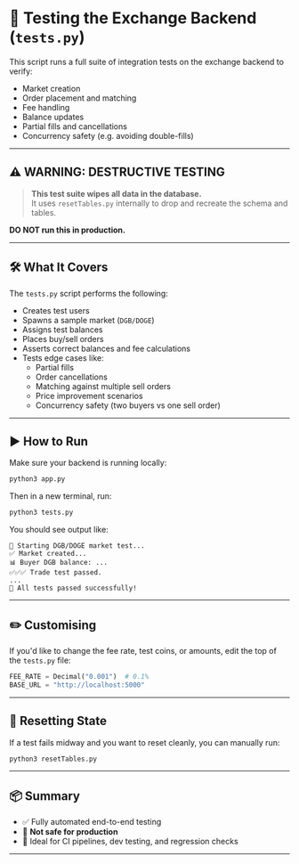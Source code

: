 # 🧪 Testing the Exchange Backend (`tests.py`)

This script runs a full suite of integration tests on the exchange backend to verify:

- Market creation
- Order placement and matching
- Fee handling
- Balance updates
- Partial fills and cancellations
- Concurrency safety (e.g. avoiding double-fills)

---

## ⚠️ WARNING: DESTRUCTIVE TESTING

> **This test suite wipes all data in the database.**  
> It uses `resetTables.py` internally to drop and recreate the schema and tables.

**DO NOT run this in production.**

---

## 🛠 What It Covers

The `tests.py` script performs the following:

- Creates test users
- Spawns a sample market (`DGB/DOGE`)
- Assigns test balances
- Places buy/sell orders
- Asserts correct balances and fee calculations
- Tests edge cases like:
  - Partial fills
  - Order cancellations
  - Matching against multiple sell orders
  - Price improvement scenarios
  - Concurrency safety (two buyers vs one sell order)

---

## ▶️ How to Run

Make sure your backend is running locally:

```bash
python3 app.py
````

Then in a new terminal, run:

```bash
python3 tests.py
```

You should see output like:

```
🚀 Starting DGB/DOGE market test...
✅ Market created...
📊 Buyer DGB balance: ...
✅✅✅ Trade test passed.
...
🎉 All tests passed successfully!
```

---

## ✏️ Customising

If you'd like to change the fee rate, test coins, or amounts, edit the top of the `tests.py` file:

```python
FEE_RATE = Decimal("0.001")  # 0.1%
BASE_URL = "http://localhost:5000"
```

---

## 🧼 Resetting State

If a test fails midway and you want to reset cleanly, you can manually run:

```bash
python3 resetTables.py
```

---

## 📦 Summary

* ✅ Fully automated end-to-end testing
* 🚫 **Not safe for production**
* 🧪 Ideal for CI pipelines, dev testing, and regression checks

---
